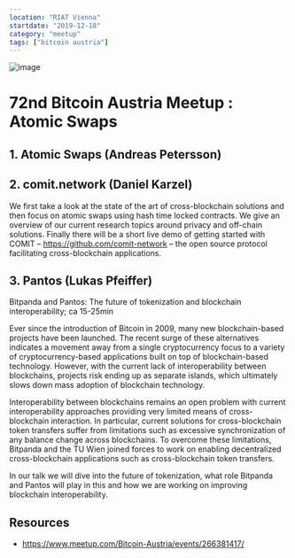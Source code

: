 ```yaml
---
location: "RIAT Vienna"
startdate: "2019-12-18"
category: "meetup"
tags: ["bitcoin austria"]
---
```

![image](https://images.unsplash.com/photo-1478432780021-b8d273730d8c?ixlib=rb-1.2.1&ixid=eyJhcHBfaWQiOjEyMDd9&auto=format&fit=crop&w=1350&q=80)

# 72nd Bitcoin Austria Meetup : Atomic Swaps

## 1. Atomic Swaps (Andreas Petersson)

## 2. comit.network (Daniel Karzel)

We first take a look at the state of the art of cross-blockchain solutions and then focus on atomic swaps using hash time locked contracts.  We give an overview of our current research topics around privacy and off-chain solutions. Finally there will be a short live demo of getting started with COMIT – https://github.com/comit-network – the open source protocol facilitating cross-blockchain applications.

## 3. Pantos (Lukas Pfeiffer)

Bitpanda and Pantos: The future of tokenization and blockchain interoperability; ca 15-25min

Ever since the introduction of Bitcoin in 2009, many new blockchain-based projects have been launched. The recent surge of these alternatives indicates a movement away from a single cryptocurrency focus to a variety of cryptocurrency-based applications built on top of blockchain-based technology. However, with the current lack of interoperability between blockchains, projects risk ending up as separate islands, which ultimately slows down mass adoption of blockchain technology.

Interoperability between blockchains remains an open problem with current interoperability approaches providing very limited means of cross-blockchain interaction. In particular, current solutions for cross-blockchain token transfers suffer from limitations such as excessive synchronization of any balance change across blockchains. To overcome these limitations, Bitpanda and the TU Wien joined forces to work on enabling decentralized cross-blockchain applications such as cross-blockchain token transfers.

In our talk we will dive into the future of tokenization, what role Bitpanda and Pantos will play in this and how we are working on improving blockchain interoperability.

## Resources
* https://www.meetup.com/Bitcoin-Austria/events/266381417/
